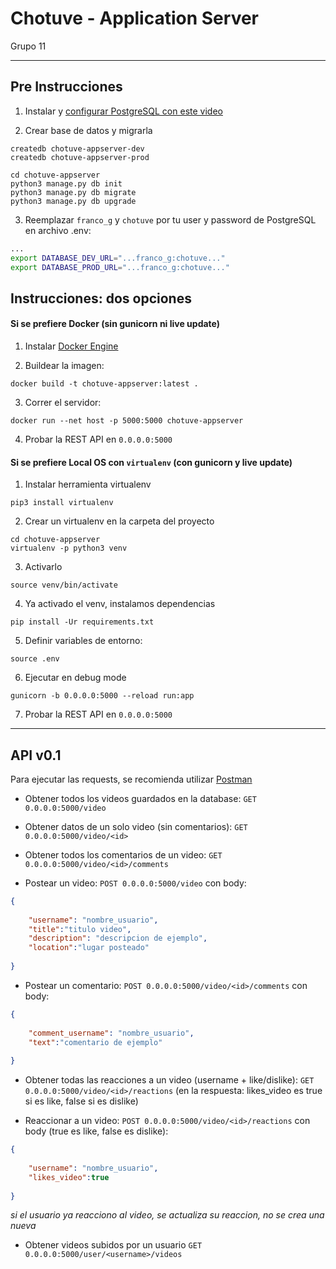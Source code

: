 # Chotuve - Application Server
Grupo 11

--------------
## Pre Instrucciones

1. Instalar y [configurar PostgreSQL con este video](https://www.youtube.com/watch?v=-LwI4HMR_Eg)

2. Crear base de datos y migrarla
```
createdb chotuve-appserver-dev
createdb chotuve-appserver-prod

cd chotuve-appserver
python3 manage.py db init
python3 manage.py db migrate
python3 manage.py db upgrade
```

3. Reemplazar `franco_g` y `chotuve` por tu user y password de PostgreSQL en archivo .env:
```bash
...
export DATABASE_DEV_URL="...franco_g:chotuve..."
export DATABASE_PROD_URL="...franco_g:chotuve..."

```

## Instrucciones: dos opciones

#### Si se prefiere Docker (sin gunicorn ni live update)

1. Instalar [Docker Engine](https://docs.docker.com/engine/install/)

2. Buildear la imagen:
```
docker build -t chotuve-appserver:latest .
```

3. Correr el servidor:
```
docker run --net host -p 5000:5000 chotuve-appserver
```

4. Probar la REST API en `0.0.0.0:5000`

#### Si se prefiere Local OS con `virtualenv` (con gunicorn y live update)


1. Instalar herramienta virtualenv
```
pip3 install virtualenv
```

2. Crear un virtualenv en la carpeta del proyecto
```
cd chotuve-appserver
virtualenv -p python3 venv
```

3. Activarlo
```
source venv/bin/activate
```

4. Ya activado el venv, instalamos dependencias
```
pip install -Ur requirements.txt
```

5. Definir variables de entorno:
```
source .env
```


6. Ejecutar en debug mode
```
gunicorn -b 0.0.0.0:5000 --reload run:app
```

7. Probar la REST API en `0.0.0.0:5000`

---------------------------------------------


## API v0.1

Para ejecutar las requests, se recomienda utilizar [Postman](https://www.postman.com/downloads/)

- Obtener todos los videos guardados en la database:
`GET 0.0.0.0:5000/video`

- Obtener datos de un solo video (sin comentarios):
`GET 0.0.0.0:5000/video/<id>`

- Obtener todos los comentarios de un video:
`GET 0.0.0.0:5000/video/<id>/comments`

- Postear un video:
`POST 0.0.0.0:5000/video` con body:
```json
{
	
	"username": "nombre_usuario",
	"title":"titulo video",
	"description": "descripcion de ejemplo",
	"location":"lugar posteado"
	
}
```

- Postear un comentario:
`POST 0.0.0.0:5000/video/<id>/comments` con body:
```json
{
	
	"comment_username": "nombre_usuario",
	"text":"comentario de ejemplo"
	
}
```

- Obtener todas las reacciones a un video (username + like/dislike):
`GET 0.0.0.0:5000/video/<id>/reactions` (en la respuesta: likes_video es true si es like, false si es dislike)


- Reaccionar a un video:
`POST 0.0.0.0:5000/video/<id>/reactions` con body (true es like, false es dislike):
```json
{
	
	"username": "nombre_usuario",
	"likes_video":true
	
}
```
_si el usuario ya reacciono al video, se actualiza su reaccion, no se crea una nueva_

- Obtener videos subidos por un usuario
```GET 0.0.0.0:5000/user/<username>/videos```

